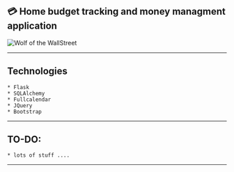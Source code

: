 ## :credit_card: Home budget tracking and money managment application

![Wolf of the WallStreet](https://memegenerator.net/img/images/11031233/leo-wolf-of-wall-street.jpg)
**************

## Technologies
    * Flask
    * SQLAlchemy
    * Fullcalendar
    * JQuery
    * Bootstrap

***

## TO-DO:
    * lots of stuff ....

***

